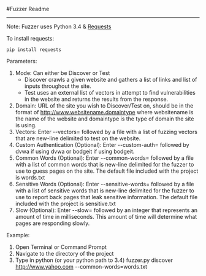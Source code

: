 #Fuzzer Readme
___

Note: Fuzzer uses Python 3.4 & [Requests](http://docs.python-requests.org/en/latest/)

To install requests:

```
pip install requests
```

Parameters:

1. Mode: Can either be Discover or Test
	* Discover crawls a given website and gathers a list of links and list of inputs throughout the site.
	* Test uses an external list of vectors in attempt to find vulnerabilities in the website and returns the results from the response. 
2. Domain: URL of the site you wish to Discover/Test on, should be in the format of http://www.websitename.domaintype where websitename is the name of the website and domaintype is the type of domain the site is using.
3. Vectors: Enter --vectors= followed by a file with a list of fuzzing vectors that are new-line delimited to test on the website.
3. Custom Authentication (Optional): Enter --custom-auth= followed by dvwa if using dvwa or bodgeit if using bodgeit.
4. Common Words (Optional): Enter --common-words= followed by a file with a list of common words that is new-line delimited for the fuzzer to use to guess pages on the site. The default file included with the project is words.txt
5. Sensitive Words (Optional): Enter --sensitive-words= followed by a file with a list of sensitive words that is new-line delimited for the fuzzer to use to report back pages that leak sensitive information. The default file included with the project is sensitive.txt
6. Slow (Optional): Enter --slow= followed by an integer that represents an amount of time in milliseconds. This amount of time will determine what pages are responding slowly.

Example:
	
1. Open Terminal or Command Prompt
2. Navigate to the directory of the project
3. Type in python (or your python path to 3.4) fuzzer.py discover http://www.yahoo.com --common-words=words.txt